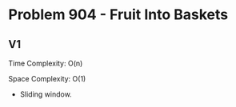 # Problem 904 - Fruit Into Baskets

## V1

Time Complexity: O(n)

Space Complexity: O(1)

- Sliding window.
